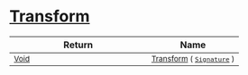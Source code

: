 # [Transform](./ApproximateOnlineFeatures-100663550.md)


| Return | Name | 
| --- | --- | 
| <sub>[Void](https://docs.microsoft.com/en-us/dotnet/api/System.Void)</sub><img width=200/>| <sub>[Transform](./ApproximateOnlineFeatures-100663550.md) ( [`Signature`](./../../Signature.md) )</sub>| <br>


